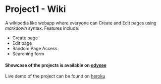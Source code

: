 # Project1 - Wiki

A wikipedia like webapp where everyone can Create and Edit pages using *markdown* syntax.
Features include:
- Create page
- Edit page
- Random Page Access
- Searching form

#### Showcase of the projects is available on [odysee](https://odysee.com/@val_dev:3/Wiki---Project1:4)

Live demo of the project can be found on [heroku](https://wiki-val.herokuapp.com)
